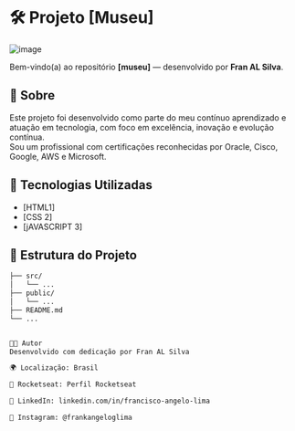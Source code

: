 # 🛠 Projeto [Museu]

<!-- Imagem ou banner do projeto -->
![image](https://github.com/user-attachments/assets/b2a21fa2-d989-4ef4-ac72-9327cb4b3331)


Bem-vindo(a) ao repositório **[museu]** — desenvolvido por **Fran AL Silva**.

## 📌 Sobre

Este projeto foi desenvolvido como parte do meu contínuo aprendizado e atuação em tecnologia, com foco em excelência, inovação e evolução contínua.  
Sou um profissional com certificações reconhecidas por Oracle, Cisco, Google, AWS e Microsoft.

## 🚀 Tecnologias Utilizadas

- [HTML1]
- [CSS 2]
- [jAVASCRIPT 3]

## 📁 Estrutura do Projeto

```bash
├── src/
│   └── ...
├── public/
│   └── ...
├── README.md
└── ...


👨‍💻 Autor
Desenvolvido com dedicação por Fran AL Silva

🌍 Localização: Brasil

💼 Rocketseat: Perfil Rocketseat

💼 LinkedIn: linkedin.com/in/francisco-angelo-lima

📸 Instagram: @frankangeloglima

